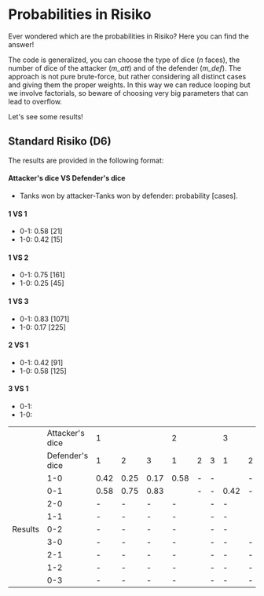 # Probabilities in Risiko
Ever wondered which are the probabilities in Risiko?
Here you can find the answer!

The code is generalized, you can choose the type of dice (_n_ faces), the number of dice of the attacker (_m\_att_) and of the defender (_m\_def_).
The approach is not pure brute-force, but rather considering all distinct cases and giving them the proper weights. In this way we can reduce looping but we involve factorials, so beware of choosing very big parameters that can lead to overflow. 

Let's see some results!

## Standard Risiko (D6)
The results are provided in the following format:
#### Attacker's dice VS Defender's dice
* Tanks won by attacker-Tanks won by defender:  probability \[cases\].
#### 1 VS 1
* 0-1: 0.58 \[21\]
* 1-0: 0.42 \[15\]
#### 1 VS 2
* 0-1: 0.75 \[161\]
* 1-0: 0.25 \[45\]
#### 1 VS 3
* 0-1: 0.83 \[1071\]
* 1-0: 0.17 \[225\]
#### 2 VS 1
* 0-1: 0.42 \[91\]
* 1-0: 0.58 \[125\]
#### 3 VS 1
* 0-1:
* 1-0:
<table>
  <tr>
    <td></td>
    <td>Attacker's dice</td>
    <td colspan='3'>1</td>
    <td colspan='3'>2</td>
    <td colspan='3'>3</td>
  </tr>
  <tr>
    <td></td>
    <td>Defender's dice</td>
    <td>1</td><td>2</td><td>3</td><td>1</td><td>2</td><td>3</td><td>1</td><td>2</td><td>3</td>
  </tr>
  <tr>
    <td rowspan='9' >Results</td><td>1-0</td><td>0.42</td><td>0.25</td><td>0.17</td> <td>0.58</td><td>-</td><td>-</td> <td></td><td>-</td><td>-</td>
  </tr>
  <tr><td>0-1</td> <td>0.58</td><td>0.75</td><td>0.83</td>  <td></td><td>-</td><td>-</td>  <td>0.42</td><td>-</td><td>-</td></tr>
  
  <tr><td>2-0</td> <td>-</td><td>-</td><td>-</td>  <td>-</td><td></td><td>-</td>  <td>-</td><td></td><td>-</td></tr>
  <tr><td>1-1</td> <td>-</td><td>-</td><td>-</td>  <td>-</td><td></td><td>-</td>  <td>-</td><td></td><td>-</td></tr>
  <tr><td>0-2</td> <td>-</td><td>-</td><td>-</td>  <td>-</td><td></td><td>-</td>  <td>-</td><td></td><td>-</td></tr>
  
  <tr><td>3-0</td> <td>-</td><td>-</td><td>-</td>  <td>-</td><td></td><td>-</td>  <td>-</td><td>-</td><td></td></tr>
  <tr><td>2-1</td> <td>-</td><td>-</td><td>-</td>  <td>-</td><td></td><td>-</td>  <td>-</td><td>-</td><td></td></tr>
  <tr><td>1-2</td> <td>-</td><td>-</td><td>-</td>  <td>-</td><td></td><td>-</td>  <td>-</td><td>-</td><td></td></tr>
  <tr><td>0-3</td> <td>-</td><td>-</td><td>-</td>  <td>-</td><td></td><td>-</td>  <td>-</td><td>-</td><td></td></tr>
</table>
